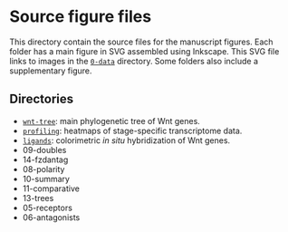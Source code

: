 # Source figure files

This directory contain the source files for the manuscript figures.
Each folder has a main figure in SVG assembled using Inkscape.
This SVG file links to images in the [`0-data`](../0-data) directory.
Some folders also include a supplementary figure.

## Directories

- [`wnt-tree`](wnt-tree): main phylogenetic tree of Wnt genes.
- [`profiling`](profiling): heatmaps of stage-specific transcriptome data.
- [`ligands`](ligands): colorimetric *in situ* hybridization of Wnt genes.
- 09-doubles
- 14-fzdantag
- 08-polarity
- 10-summary
- 11-comparative
- 13-trees
- 05-receptors
- 06-antagonists
